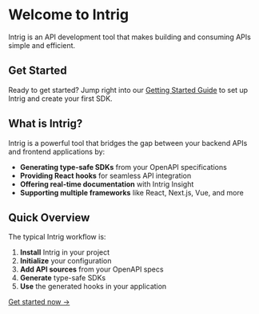 
# Welcome to Intrig

Intrig is an API development tool that makes building and consuming APIs simple and efficient.

## Get Started

Ready to get started? Jump right into our [Getting Started Guide](./getting-started.md) to set up Intrig and create your first SDK.

## What is Intrig?

Intrig is a powerful tool that bridges the gap between your backend APIs and frontend applications by:

- **Generating type-safe SDKs** from your OpenAPI specifications
- **Providing React hooks** for seamless API integration
- **Offering real-time documentation** with Intrig Insight
- **Supporting multiple frameworks** like React, Next.js, Vue, and more

## Quick Overview

The typical Intrig workflow is:

1. **Install** Intrig in your project
2. **Initialize** your configuration
3. **Add API sources** from your OpenAPI specs
4. **Generate** type-safe SDKs
5. **Use** the generated hooks in your application

[Get started now →](./getting-started.md)